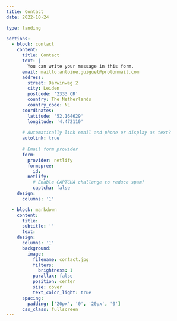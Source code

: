 ```yaml
---
title: Contact
date: 2022-10-24

type: landing

sections:
  - block: contact
    content:
      title: Contact
      text: |-
        You can write your message in this form.
      email: mailto:antoine.guiguet@protonmail.com
      address:
        street: Darwinweg 2
        city: Leiden
        postcode: '2333 CR'
        country: The Netherlands
        country_code: NL
      coordinates:
        latitude: '52.164629'
        longitude: '4.472110'
    
      # Automatically link email and phone or display as text?
      autolink: true
    
      # Email form provider
      form:
        provider: netlify
        formspree:
          id:
        netlify:
          # Enable CAPTCHA challenge to reduce spam?
          captcha: false
    design:
      columns: '1'

  - block: markdown
    content:
      title:
      subtitle: ''
      text:
    design:
      columns: '1'
      background:
        image: 
          filename: contact.jpg
          filters:
            brightness: 1
          parallax: false
          position: center
          size: cover
          text_color_light: true
      spacing:
        padding: ['20px', '0', '20px', '0']
      css_class: fullscreen
---
```

